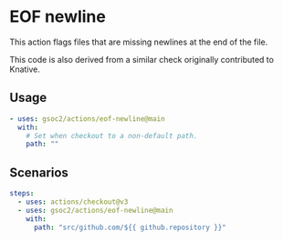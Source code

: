 # EOF newline

This action flags files that are missing newlines at the end of the file.

This code is also derived from a similar check originally contributed to
Knative.

## Usage

```yaml
- uses: gsoc2/actions/eof-newline@main
  with:
    # Set when checkout to a non-default path.
    path: ""
```

## Scenarios

```yaml
steps:
  - uses: actions/checkout@v3
  - uses: gsoc2/actions/eof-newline@main
    with:
      path: "src/github.com/${{ github.repository }}"
```
